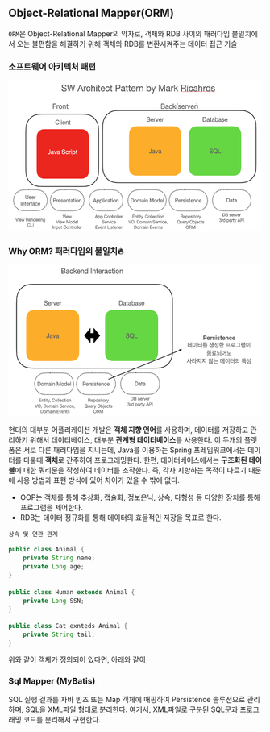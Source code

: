 
## Object-Relational Mapper(ORM)

`ORM`은 Object-Relational Mapper의 약자로, 객체와 RDB 사이의 패러다임 불일치에서 오는 불편함을 해결하기 위해 객체와 RDB를 변환시켜주는 데이터 접근 기술


### 소프트웨어 아키텍처 패턴

<img src="https://github.com/93jpark/dev-interview-study/blob/main/assets/images/db/db_orm_1.png" width="600" height="300">


### Why ORM? 패러다임의 불일치🔥

<img src="https://github.com/93jpark/dev-interview-study/blob/main/assets/images/db/db_orm_2.png" width="600" height="300">



현대의 대부분 어플리케이션 개발은 **객체 지향 언어**를 사용하며, 데이터를 저장하고 관리하기 위해서 데이터베이스, 대부분 **관계형 데이터베이스**를 사용한다. 이 두개의 플랫폼은 서로 다른 패러다임을 지니는데, Java를 이용하는 Spring 프레임워크에서는 데이터를 다룰때 **객체**로 간주하여 프로그래밍한다. 한편, 데이터베이스에서는 **구조화된 테이블**에 대한 쿼리문을 작성하여 데이터를 조작한다. 즉, 각자 지향하는 목적이 다르기 때문에 사용 방법과 표현 방식에 있어 차이가 있을 수 밖에 없다.


- OOP는 객체를 통해 추상화, 캡슐화, 정보은닉, 상속, 다형성 등 다양한 장치를 통해 프로그램을 제어한다.
- RDB는 데이터 정규화를 통해 데이터의 효율적인 저장을 목표로 한다.


`상속 및 연관 관계` <br>

```Java
public class Animal {
    private String name;
    private Long age;
}

public class Human extends Animal {
    private Long SSN;
}

public class Cat exnteds Animal {
    private String tail;
}
```

위와 같이 객체가 정의되어 있다면, 아래와 같이 






### Sql Mapper (MyBatis)

SQL 실행 결과를 자바 빈즈 또는 Map 객체에 매핑하여 Persistence 솔루션으로 관리하며, SQL을 XML파일 형태로 분리한다.
여기서, XML파일로 구분된 SQL문과 프로그래밍 코드를 분리해서 구현한다.